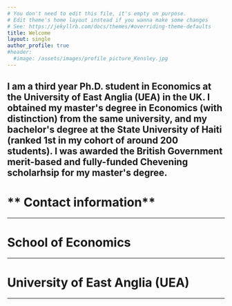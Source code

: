```yaml
---
# You don't need to edit this file, it's empty on purpose.
# Edit theme's home layout instead if you wanna make some changes
# See: https://jekyllrb.com/docs/themes/#overriding-theme-defaults
title: Welcome
layout: single
author_profile: true
#header:
  #image: /assets/images/profile picture_Kensley.jpg
---
```

I am a third year Ph.D. student in Economics at the University of East Anglia (UEA) in the UK. I obtained my master's degree in Economics (with distinction) from the same university, and my bachelor's degree at the State University of Haiti (ranked 1st in my cohort of around 200 students). I was awarded the British Government merit-based and fully-funded Chevening scholarhsip for my master's degree. 
---
# ** Contact information**
---
# School of Economics
---
# University of East Anglia (UEA)
---
